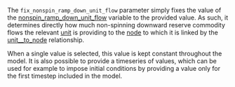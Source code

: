 The `fix_nonspin_ramp_down_unit_flow` parameter simply fixes the value of the [nonspin\_ramp\_down\_unit\_flow](@ref) variable to the provided value. As such, it determines directly how much non-spinning downward reserve commodity flows the relevant [unit](@ref) is providing to the [node](@ref) to which it is linked by the [unit\_\_to\_node](@ref) relationship.

When a single value is selected, this value is kept constant throughout the model. It is also possible to provide a timeseries of values, which can be used for example to impose initial conditions by providing a value only for the first timestep included in the model.
